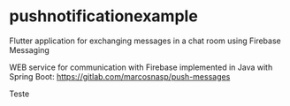 # pushnotificationexample

Flutter application for exchanging messages in a chat room using Firebase Messaging

WEB service for communication with Firebase implemented in Java with Spring Boot: https://gitlab.com/marcosnasp/push-messages

Teste
